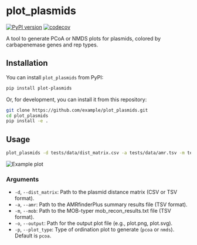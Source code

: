 # plot_plasmids

[![PyPI version](https://badge.fury.io/py/plot-plasmids.svg)](https://badge.fury.io/py/plot-plasmids)
[![codecov](https://codecov.io/gh/jules-corp/plot_plasmids/branch/main/graph/badge.svg?token=placeholder)](https://codecov.io/gh/jules-corp/plot_plasmids)

A tool to generate PCoA or NMDS plots for plasmids, colored by carbapenemase genes and rep types.

## Installation

You can install `plot_plasmids` from PyPI:

```bash
pip install plot-plasmids
```

Or, for development, you can install it from this repository:

```bash
git clone https://github.com/example/plot_plasmids.git
cd plot_plasmids
pip install -e .
```

## Usage

```bash
plot_plasmids -d tests/data/dist_matrix.csv -a tests/data/amr.tsv -m tests/data/mob.tsv -o example.png
```

![Example plot](tests/expected_output/expected_plot_nmds.png)

### Arguments

- `-d`, `--dist_matrix`: Path to the plasmid distance matrix (CSV or TSV format).
- `-a`, `--amr`: Path to the AMRfinderPlus summary results file (TSV format).
- `-m`, `--mob`: Path to the MOB-typer mob_recon_results.txt file (TSV format).
- `-o`, `--output`: Path for the output plot file (e.g., plot.png, plot.svg).
- `-p`, `--plot_type`: Type of ordination plot to generate (`pcoa` or `nmds`). Default is `pcoa`.
